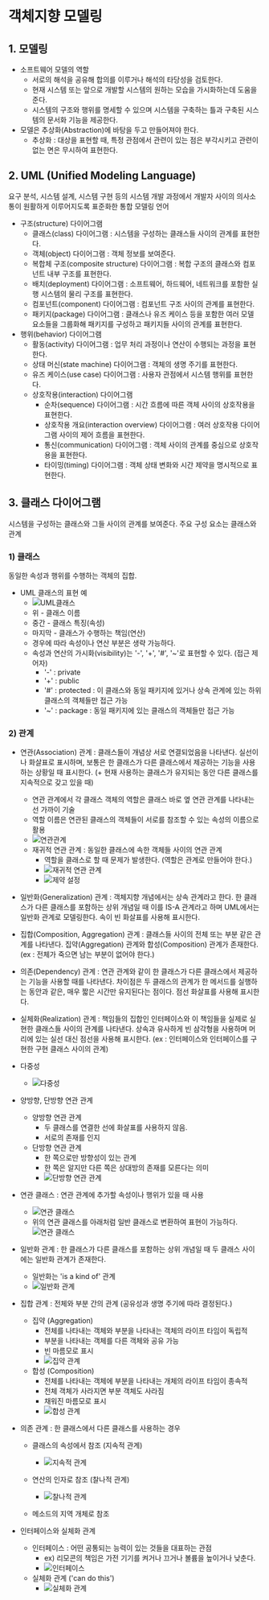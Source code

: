 # 객체지향 모델링

## 1. 모델링

- 소프트웨어 모델의 역할
  - 서로의 해석을 공유해 합의를 이루거나 해석의 타당성을 검토한다.
  - 현재 시스템 또는 앞으로 개발할 시스템의 원하는 모습을 가시화하는데 도움을 준다.
  - 시스템의 구조와 행위를 명세할 수 있으며 시스템을 구축하는 틀과 구축된 시스템의 문서화 기능을 제공한다.
- 모델은 추상화(Abstraction)에 바탕을 두고 만들어져야 한다.
  - 추상화 : 대상을 표현할 때, 특정 관점에서 관련이 있는 점은 부각시키고 관련이 없는 면은 무시하여 표현한다.

## 2. UML (Unified Modeling Language)

요구 분석, 시스템 설계, 시스템 구현 등의 시스템 개발 과정에서 개발자 사이의 의사소통이 원활하게 이루어지도록 표준화한 통합 모델링 언어

- 구조(structure) 다이어그램
  - 클래스(class) 다이어그램 : 시스템을 구성하는 클래스들 사이의 관계를 표현한다.
  - 객체(object) 다이어그램 : 객체 정보를 보여준다.
  - 복합체 구조(composite structure) 다이어그램 : 복합 구조의 클래스와 컴포넌트 내부 구조를 표현한다.
  - 배치(deployment) 다이어그램 : 소프트웨어, 하드웨어, 네트워크를 포함한 실행 시스템의 물리 구조를 표현한다.
  - 컴포넌트(component) 다이어그램 : 컴포넌트 구조 사이의 관계를 표현한다.
  - 패키지(package) 다이어그램 : 클래스나 유즈 케이스 등을 포함한 여러 모델 요소들을 그룹화해 패키지를 구성하고 패키지들 사이의 관계를 표현한다.
- 행위(behavior) 다이어그램
  - 활동(activity) 다이어그램 : 업무 처리 과정이나 연산이 수행되는 과정을 표현한다.
  - 상태 머신(state machine) 다이어그램 : 객체의 생명 주기를 표현한다.
  - 유즈 케이스(use case) 다이어그램 : 사용자 관점에서 시스템 행위를 표현한다.
  - 상호작용(interaction) 다이어그램
    - 순차(sequence) 다이어그램 : 시간 흐름에 따른 객체 사이의 상호작용을 표현한다.
    - 상호작용 개요(interaction overview) 다이어그램 : 여러 상호작용 다이어그램 사이의 제어 흐름을 표현한다.
    - 통신(communication) 다이어그램 : 객체 사이의 관계를 중심으로 상호작용을 표현한다.
    - 타이밍(timing) 다이어그램 : 객체 상태 변화와 시간 제약을 명시적으로 표현한다.

## 3. 클래스 다이어그램

시스템을 구성하는 클래스와 그들 사이의 관계를 보여준다. 주요 구성 요소는 클래스와 관계

### 1) 클래스

동일한 속성과 행위를 수행하는 객체의 집합.

- UML 클래스의 표현 예
  - ![UML클래스](./img/캡처2.PNG)
  - 위 - 클래스 이름
  - 중간 - 클래스 특징(속성)
  - 마지막 - 클래스가 수행하는 책임(연산)
  - 경우에 따라 속성이나 연산 부분은 생략 가능하다.
  - 속성과 연산의 가시화(visibility)는 '-', '+', '#', '~'로 표현할 수 있다. (접근 제어자)
    - '-' : private
    - '+' : public
    - '#' : protected : 이 클래스와 동일 패키지에 있거나 상속 관계에 있는 하위 클래스의 객체들만 접근 가능
    - '~' : package : 동일 패키지에 있는 클래스의 객체들만 접근 가능

### 2) 관계

- 연관(Association) 관계 : 클래스들이 개념상 서로 연결되었음을 나타낸다. 실선이나 화살표로 표시하며, 보통은 한 클래스가 다른 클래스에서 제공하는 기능을 사용하는 상황일 때 표시한다. (+ 현재 사용하는 클래스가 유지되는 동안 다른 클래스를 지속적으로 갖고 있을 때)
  - 연관 관계에서 각 클래스 객체의 역할은 클래스 바로 옆 연관 관계를 나타내는 선 가까이 기술
  - 역할 이름은 연관된 클래스의 객체들이 서로를 참조할 수 있는 속성의 이름으로 활용
  - ![연관관계](./img/캡처1.PNG)
  - 재귀적 연관 관계 : 동일한 클래스에 속한 객체들 사이의 연관 관계
    - 역할을 클래스로 할 때 문제가 발생한다. (역할은 관계로 만들어야 한다.)
    - ![재귀적 연관 관계](./img/캡처7.PNG)
    -  ![제약 설정](./img/캡처8.PNG)

- 일반화(Generalization) 관계 : 객체지향 개념에서는 상속 관계라고 한다. 한 클래스가 다른 클래스를 포함하는 상위 개념일 때 이를 IS-A 관계라고 하며 UML에서는 일반화 관계로 모델링한다. 속이 빈 화살표를 사용해 표시한다.

- 집합(Composition, Aggregation) 관계 : 클래스들 사이의 전체 또는 부분 같은 관계를 나타낸다. 집약(Aggregation) 관계와 합성(Composition) 관계가 존재한다. (ex : 전체가 죽으면 남는 부분이 없어야 한다.)

- 의존(Dependency) 관계 : 연관 관계와 같이 한 클래스가 다른 클래스에서 제공하는 기능을 사용할 때를 나타낸다. 차이점은 두 클래스의 관계가 한 메서드를 실행하는 동안과 같은, 매우 짧은 시간만 유지된다는 점이다. 점선 화살표를 사용해 표시한다.

- 실체화(Realization) 관계 : 책임들의 집합인 인터페이스와 이 책임들을 실제로 실현한 클래스들 사이의 관계를 나타낸다. 상속과 유사하게 빈 삼각형을 사용하며 머리에 있는 실선 대신 점선을 사용해 표시한다. (ex : 인터페이스와 인터페이스를 구현한 구현 클래스 사이의 관계)

- 다중성

  - ![다중성](./img/캡처4.PNG)

- 양방향, 단방향 연관 관계
  - 양방향 연관 관계
    - 두 클래스를 연결한 선에 화살표를 사용하지 않음.
    - 서로의 존재를 인지
  - 단방향 연관 관계
    - 한 쪽으로만 방향성이 있는 관계
    - 한 쪽은 알지만 다른 쪽은 상대방의 존재를 모른다는 의미
    - ![단방향 연관 관계](./img/캡처3.PNG)

- 연관 클래스 : 연관 관계에 추가할 속성이나 행위가 있을 때 사용
  - ![연관 클래스](./img/캡처5.PNG)
  - 위의 연관 클래스를 아래처럼 일반 클래스로 변환하여 표현이 가능하다.![연관 클래스](./img/캡처6.PNG)

- 일반화 관계 : 한 클래스가 다른 클래스를 포함하는 상위 개념일 때  두 클래스 사이에는 일반화 관계가 존재한다.

  - 일반화는 'is a kind of' 관계
  - ![일반화 관계](./img/캡처9.PNG)

- 집합 관계 : 전체와 부분 간의 관계 (공유성과 생명 주기에 따라 결정된다.)

  - 집약 (Aggregation)
    - 전체를 나타내는 객체와 부분을 나타내는 객체의 라이프 타임이 독립적
    - 부분을 나타내는 객체를 다른 객체와 공유 가능
    - 빈 마름모로 표시
    - ![집약 관계](./img/캡처10.PNG)
  - 합성 (Composition)
    - 전체를 나타내는 객체에 부분을 나타내는 개체의 라이프 타임이 종속적
    - 전체 객체가 사라지면 부분 객체도 사라짐
    - 채워진 마름모로 표시
    - ![합성 관계](./img/캡처11.PNG)

- 의존 관계 : 한 클래스에서 다른 클래스를 사용하는 경우

  - 클래스의 속성에서 참조 (지속적 관계)
    - ![지속적 관계](./img/캡처12.PNG)

  - 연산의 인자로 참조 (찰나적 관계)
    - ![찰나적 관계](./img/캡처13.PNG)
  - 메소드의 지역 개체로 참조

- 인터페이스와 실체화 관계

  - 인터페이스 : 어떤 공통되는 능력이 있는 것들을 대표하는 관점
    - ex) 리모콘의 책임은 가전 기기를 켜거나 끄거나 볼륨을 높이거나 낮춘다.
    - ![인터페이스](./img/캡처14.PNG)
  - 실체화 관계 ('can do this')
    - ![실체화 관계](./img/캡처15.PNG)